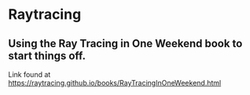 # Raytracing

## Using the Ray Tracing in One Weekend book to start things off.
Link found at https://raytracing.github.io/books/RayTracingInOneWeekend.html
